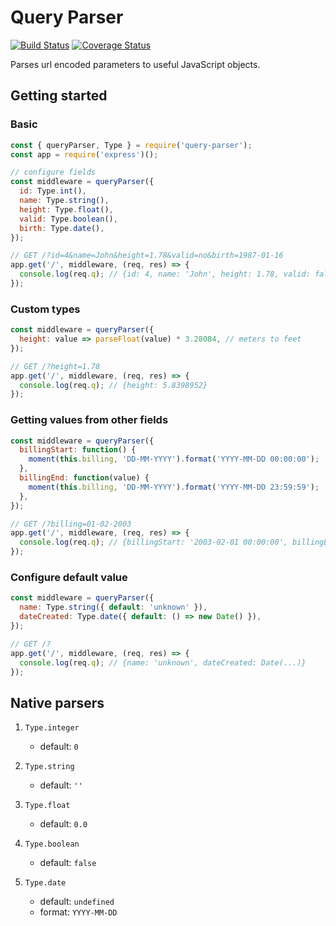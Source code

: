# Query Parser
[![Build Status](https://travis-ci.org/eduardo-matos/query-parser.svg?branch=master)](https://travis-ci.org/eduardo-matos/query-parser)
[![Coverage Status](https://coveralls.io/repos/github/eduardo-matos/query-parser/badge.svg?branch=master)](https://coveralls.io/github/eduardo-matos/query-parser?branch=master)

Parses url encoded parameters to useful JavaScript objects.

## Getting started

### Basic

```js
const { queryParser, Type } = require('query-parser');
const app = require('express')();

// configure fields
const middleware = queryParser({
  id: Type.int(),
  name: Type.string(),
  height: Type.float(),
  valid: Type.boolean(),
  birth: Type.date(),
});

// GET /?id=4&name=John&height=1.78&valid=no&birth=1987-01-16
app.get('/', middleware, (req, res) => {
  console.log(req.q); // {id: 4, name: 'John', height: 1.78, valid: false, birth: Date(1987, 0, 16)}
});
```

### Custom types

```js
const middleware = queryParser({
  height: value => parseFloat(value) * 3.28084, // meters to feet
});

// GET /?height=1.78
app.get('/', middleware, (req, res) => {
  console.log(req.q); // {height: 5.8398952}
});
```

### Getting values from other fields

```js
const middleware = queryParser({
  billingStart: function() {
    moment(this.billing, 'DD-MM-YYYY').format('YYYY-MM-DD 00:00:00');
  },
  billingEnd: function(value) {
    moment(this.billing, 'DD-MM-YYYY').format('YYYY-MM-DD 23:59:59');
  },
});

// GET /?billing=01-02-2003
app.get('/', middleware, (req, res) => {
  console.log(req.q); // {billingStart: '2003-02-01 00:00:00', billingEnd: '2003-02-01 23:59:59'}
});
```

### Configure default value

```js
const middleware = queryParser({
  name: Type.string({ default: 'unknown' }),
  dateCreated: Type.date({ default: () => new Date() }),
});

// GET /?
app.get('/', middleware, (req, res) => {
  console.log(req.q); // {name: 'unknown', dateCreated: Date(...)}
});
```

## Native parsers

1. `Type.integer`
    * default: `0`

1. `Type.string`
    * default: `''`

1. `Type.float`
    * default: `0.0`

1. `Type.boolean`
    * default: `false`

1. `Type.date`
    * default: `undefined`
    * format: `YYYY-MM-DD`
